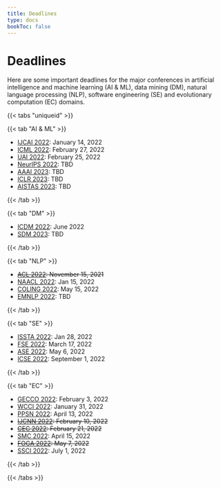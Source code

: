 ```yaml
---
title: Deadlines
type: docs
bookToc: false
---
```


# Deadlines

Here are some important deadlines for the major conferences in artificial intelligence and machine learning (AI & ML), data mining (DM), natural language processing (NLP), software engineering (SE) and evolutionary computation (EC) domains.

{{< tabs "uniqueid" >}}

{{< tab "AI & ML" >}}

- [IJCAI 2022](https://ijcai-22.org/): January 14, 2022
- [ICML 2022](https://icml.cc/Conferences/2022): February 27, 2022
- [UAI 2022](https://auai.org/uai2022/): February 25, 2022
- [NeurIPS 2022](https://nips.cc/): TBD
- [AAAI 2023](https://www.aaai.org/): TBD
- [ICLR 2023](https://iclr.cc/): TBD
- [AISTAS 2023](https://aistats.org/): TBD

{{< /tab >}}

{{< tab "DM" >}}

- [ICDM 2022](https://icdm22.cse.usf.edu/index.html): June 2022
- [SDM 2023](https://www.siam.org/conferences/cm/conference/sdm21): TBD

{{< /tab >}}

{{< tab "NLP" >}}

- ~~[ACL 2022](https://www.2022.aclweb.org/): November 15, 2021~~
- [NAACL 2022](https://2022.naacl.org/): Jan 15, 2022
- [COLING 2022](https://coling2022.org/): May 15, 2022
- [EMNLP 2022](): TBD

{{< /tab >}}

{{< tab "SE" >}}

- [ISSTA 2022](https://conf.researchr.org/home/issta-2022): Jan 28, 2022
- [FSE 2022](https://2022.esec-fse.org/): March 17, 2022
- [ASE 2022](https://conf.researchr.org/home/ase-2022): May 6, 2022
- [ICSE 2022](https://conf.researchr.org/home/icse-2023): September 1, 2022

{{< /tab >}}

{{< tab "EC" >}}

- [GECCO 2022](https://gecco-2022.sigevo.org/HomePage): February 3, 2022
- [WCCI 2022](https://wcci2022.org/): January 31, 2022
- [PPSN 2022](https://ppsn2022.cs.tu-dortmund.de/): April 13, 2022
- ~~[IJCNN 2022](https://www.ijcnn.org/): February 10, 2022~~
- ~~[CEC 2022](https://cec2021.mini.pw.edu.pl/en/important-dates): February 21, 2022~~
- [SMC 2022](http://ieeesmc2022.org/): April 15, 2022
- ~~[FOGA 2022](https://www.fhv.at/foga2021/): May 7, 2022~~
- [SSCI 2022](https://attend.ieee.org/ssci-2022/): July 1, 2022

{{< /tab >}}

{{< /tabs >}}

